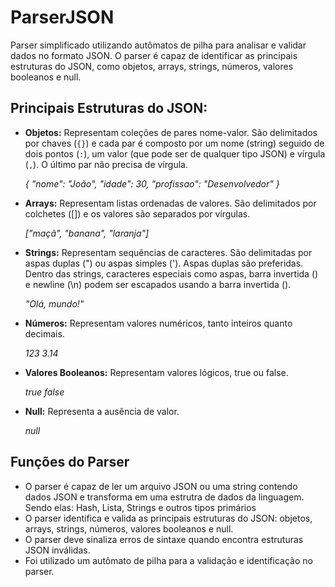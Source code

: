 # ParserJSON
Parser simplificado utilizando autômatos de pilha para analisar e validar dados no formato JSON. O parser é capaz de identificar as principais estruturas do JSON, como objetos, arrays, strings, números, valores booleanos e null.

## Principais Estruturas do JSON:

- **Objetos:** Representam coleções de pares nome-valor. São delimitados por chaves (`{}`) e cada par é composto por um nome (string) seguido de dois pontos (`:`), um valor (que pode ser de qualquer tipo JSON) e vírgula (`,`). O último par não precisa de vírgula.

  *{
    "nome": "João",
    "idade": 30,
    "profissao": "Desenvolvedor"
  }*

- **Arrays:** Representam listas ordenadas de valores. São delimitados por colchetes ([]) e os valores são separados por vírgulas.

  *["maçã", "banana", "laranja"]*

- **Strings:** Representam sequências de caracteres. São delimitadas por aspas duplas (") ou aspas simples ('). Aspas duplas são preferidas. Dentro das strings, caracteres especiais como aspas, barra invertida () e newline (\n) podem ser escapados usando a barra invertida ().

  *"Olá, mundo!"*
  
- **Números:** Representam valores numéricos, tanto inteiros quanto decimais.

  *123
  3.14*
  
- **Valores Booleanos:** Representam valores lógicos, true ou false.

  *true
  false*

- **Null:** Representa a ausência de valor.

  *null*

## Funções do Parser
- O parser é capaz de ler um arquivo JSON ou uma string contendo dados JSON e transforma em uma estrutra de dados da linguagem. Sendo elas: Hash, Lista, Strings e outros tipos primários
- O parser identifica e valida as principais estruturas do JSON: objetos, arrays, strings, números, valores booleanos e null.
- O parser deve sinaliza erros de sintaxe quando encontra estruturas JSON inválidas.
- Foi utilizado um autômato de pilha para a validação e identificação no parser.
